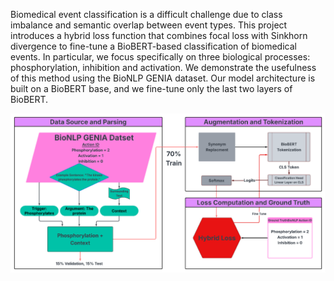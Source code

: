 
Biomedical event classification is a difficult challenge due to class imbalance and semantic overlap between event types. This project introduces a hybrid loss function that combines focal loss with Sinkhorn divergence to fine-tune a BioBERT-based  classification of biomedical events. In particular, we focus specifically on three biological processes: phosphorylation, inhibition and activation. We demonstrate the usefulness of this method using the BioNLP GENIA dataset. Our model architecture is built on a BioBERT base, and we fine-tune only the last two layers of BioBERT.


<p align="center">
  <img src="figures/Picture1.png" alt="Workflow Diagram" width="700"/>
</p>



